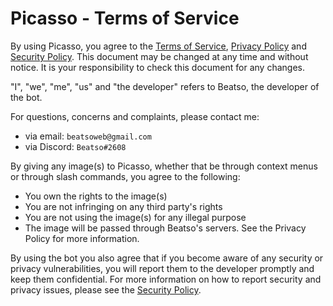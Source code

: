 # Picasso - Terms of Service

By using Picasso, you agree to the [Terms of Service](https://github.com/Beatso/Picasso/blob/main/legal/TERMS_OF_SERVICE.md), [Privacy Policy](https://github.com/Beatso/Picasso/blob/main/legal/PRIVACY_POLICY.md) and [Security Policy](https://github.com/Beatso/Picasso/blob/main/SECURITY.md). This document may be changed at any time and without notice. It is your responsibility to check this document for any changes.

"I", "we", "me", "us" and "the developer" refers to Beatso, the developer of the bot.

For questions, concerns and complaints, please contact me:

- via email: `beatsoweb@gmail.com`
- via Discord: `Beatso#2608`

By giving any image(s) to Picasso, whether that be through context menus or through slash commands, you agree to the following:

- You own the rights to the image(s)
- You are not infringing on any third party's rights
- You are not using the image(s) for any illegal purpose
- The image will be passed through Beatso's servers. See the Privacy Policy for more information.

By using the bot you also agree that if you become aware of any security or privacy vulnerabilities, you will report them to the developer promptly and keep them confidential. For more information on how to report security and privacy issues, please see the [Security Policy](https://github.com/Beatso/Picasso/blob/main/SECURITY.md).

